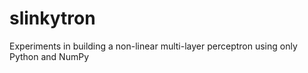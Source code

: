 # slinkytron
Experiments in building a non-linear multi-layer perceptron using only Python and NumPy 
